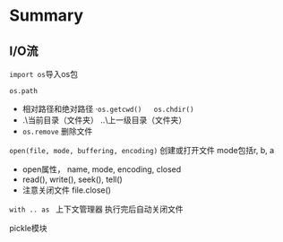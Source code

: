# Summary
## I/O流
`import os`导入os包

`os.path`
- 相对路径和绝对路径 ·`os.getcwd()   os.chdir()`
- .\\当前目录（文件夹） ..\\上一级目录（文件夹）
- `os.remove` 删除文件

`open(file, mode, buffering, encoding)` 创建或打开文件 mode包括r, b, a
- open属性， name, mode, encoding, closed
- read(), write(), seek(), tell()
- 注意关闭文件 file.close()

`with .. as ` 上下文管理器
执行完后自动关闭文件

pickle模块
